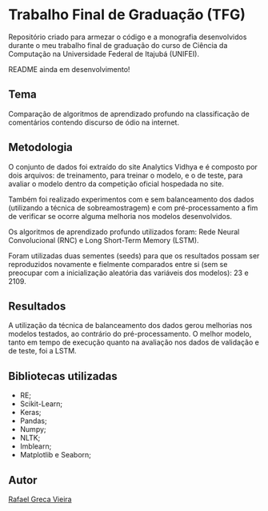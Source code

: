 # Trabalho Final de Graduação (TFG)

Repositório criado para armezar o código e a monografia desenvolvidos durante o meu trabalho final de graduação do curso de Ciência da Computação na Universidade Federal de Itajubá (UNIFEI).

README ainda em desenvolvimento!

## Tema

Comparação de algoritmos de aprendizado profundo na classificação de comentários contendo discurso de ódio na internet.

## Metodologia

O conjunto de dados foi extraído do site Analytics Vidhya e é composto por dois arquivos: de treinamento, para treinar o modelo, e o de teste, para avaliar o modelo dentro da competição oficial hospedada no site.

Também foi realizado experimentos com e sem balanceamento dos dados (utilizando a técnica de sobreamostragem) e com pré-processamento a fim de verificar se ocorre alguma melhoria nos modelos desenvolvidos.

Os algoritmos de aprendizado profundo utilizados foram: Rede Neural Convolucional (RNC) e Long Short-Term Memory (LSTM).

Foram utilizadas duas sementes (seeds) para que os resultados possam ser reproduzidos novamente e fielmente comparados entre si (sem se preocupar com a inicialização aleatória das variáveis dos modelos): 23 e 2109.

## Resultados

A utilização da técnica de balanceamento dos dados gerou melhorias nos modelos testados, ao contrário do pré-processamento. O melhor modelo, tanto em tempo de execução quanto na avaliação nos dados de validação e de teste, foi a LSTM.

## Bibliotecas utilizadas

* RE;
* Scikit-Learn;
* Keras;
* Pandas;
* Numpy;
* NLTK;
* Imblearn;
* Matplotlib e Seaborn;

## Autor

<a href="linkedin.com/in/rafaelgreca">Rafael Greca Vieira</a>